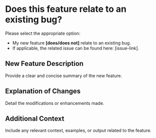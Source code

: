 # Does this feature relate to an existing bug?

Please select the appropriate option:  
- My new feature **[does/does not]** relate to an existing bug.  
- If applicable, the related issue can be found here: [issue-link].


## New Feature Description  
Provide a clear and concise summary of the new feature.


## Explanation of Changes  
Detail the modifications or enhancements made.


## Additional Context  
Include any relevant context, examples, or output related to the feature.
